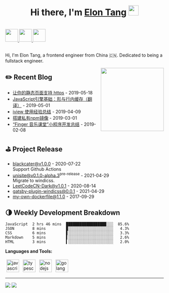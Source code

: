 <h1 align="center">Hi there, I'm <a href="https://www.blackcater.win/" target="_blank">Elon Tang</a> <img
src="https://github.com/blackcater/blackcater/raw/main/images/Hi.gif" height="32" /></h1>

<br />

<a href="https://www.blackcater.com" alt="blackcater's blog" target="_blank">
  <img src="https://github.com/blackcater/blackcater/raw/main/images/social-blog.svg" height="40" />
</a>
<a href="mailto:i@blackcater.dev">
  <img src="https://github.com/blackcater/blackcater/raw/main/images/social-gmail.svg" height="40" />
</a>
<a href="https://leetcode-cn.com/u/blackcater/">
  <img src="https://github.com/blackcater/blackcater/raw/main/images/social-leetcode.svg" height="40" />
</a>

<br />
<br />

Hi, I'm Elon Tang, a frontend engineer from China 🇨🇳. Dedicated to being a fullstack engineer.

<a href="#"><img align="right" src="https://github.com/blackcater/blackcater/raw/main/images/banner.gif" width="200 " height="200" /></a>

## ✏️ Recent Blog

- <a href='http://www.blackcater.win/2019/05-18/let-your-static-page-support-https' target='_blank'>让你的静态页面支持 https</a> - 2019-05-18
- <a href='http://www.blackcater.win/2019/01-01/javascript-engine-shapes-ics' target='_blank'>JavaScript引擎基础：形与行内缓存（翻译）</a> - 2019-05-01
- <a href='http://www.blackcater.win/2019/04-09/iview-usage-experience' target='_blank'>iview 使用经验总结</a> - 2019-04-09
- <a href='http://www.blackcater.win/2019/03-01/deploy-your-own-npm-registry' target='_blank'>搭建私有npm镜像</a> - 2019-03-01
- <a href='http://www.blackcater.win/2019/02-08/mini-program-usage-experience-for-finger' target='_blank'>“Finger 音乐课堂”小程序开发总结</a> - 2019-02-08

<!-- blog_plugin_start -->

<!-- blog_plugin_end -->

<!-- github_plugin_start -->

## ⛳️ Project Release

- <a href='https://github.com/blackcater/blackcater/releases/tag/v1.0.0' target='_blank'>blackcater@v1.0.0</a> - 2020-07-22
  <br/> Support Github Actions
- <a href='https://github.com/blackcater-labs/unisite/releases/tag/v0.1.0-alpha.3' target='_blank'>unisite@v0.1.0-alpha.3<sup>pre-release</sup></a> - 2021-04-29
  <br/> Migrate to windicss.
- <a href='https://github.com/blackcater/LeetCodeCN-Dark/releases/tag/v1.0.1' target='_blank'>LeetCodeCN-Dark@v1.0.1</a> - 2020-08-14
- <a href='https://github.com/blackcater/gatsby-plugin-windicss/releases/tag/0.0.1' target='_blank'>gatsby-plugin-windicss@0.0.1</a> - 2021-04-29
- <a href='https://github.com/blackcater/my-own-dockerfile/releases/tag/1.1.0' target='_blank'>my-own-dockerfile@1.1.0</a> - 2017-09-29

<!-- github_plugin_end -->

<!-- wakatime_plugin_start -->

## 🌗 Weekly Development Breakdown

```text
JavaScript  2 hrs 46 mins  █████████████████▉░░░  85.6%
JSON        8 mins         ▉░░░░░░░░░░░░░░░░░░░░   4.3%
CSS         6 mins         ▋░░░░░░░░░░░░░░░░░░░░   3.3%
Markdown    5 mins         ▌░░░░░░░░░░░░░░░░░░░░   2.6%
HTML        3 mins         ▍░░░░░░░░░░░░░░░░░░░░   2.0%
```

<!-- wakatime_plugin_end -->

**Languages and Tools:**

<p>
<img src="https://github.com/blackcater/blackcater/raw/main/images/logo-javascript.svg" height="40" style="vertical-align:down; margin:4px" alt="javascript">
<img src="https://github.com/blackcater/blackcater/raw/main/images/logo-typescript.svg" height="40" style="vertical-align:down; margin:4px" alt="typescript">
<img src="https://github.com/blackcater/blackcater/raw/main/images/logo-nodejs.svg" height="40" style="vertical-align:down; margin:4px" alt="nodejs">
<img src="https://github.com/blackcater/blackcater/raw/main/images/logo-golang.svg" height="40" style="vertical-align:down; margin:4px" alt="golang">
</p>

<!-- badge_plugin_start -->

---

<a href="https://github.com/blackcater" alt="https://github.com/blackcater"><img src="https://img.shields.io/static/v1?style=for-the-badge&label=CREATED%20BY&message=blackcater&color=000000"></a>
<a href="https://github.com/blackcater/blackcater/blob/main/LICENSE" alt="https://github.com/blackcater/blackcater/blob/main/LICENSE"><img src="https://img.shields.io/static/v1?style=for-the-badge&label=LICENSE&message=MIT&color=000000"></a>

<!-- badge_plugin_end -->
